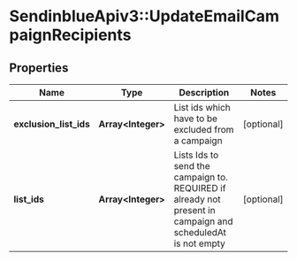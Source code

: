 # SendinblueApiv3::UpdateEmailCampaignRecipients

## Properties
Name | Type | Description | Notes
------------ | ------------- | ------------- | -------------
**exclusion_list_ids** | **Array&lt;Integer&gt;** | List ids which have to be excluded from a campaign | [optional] 
**list_ids** | **Array&lt;Integer&gt;** | Lists Ids to send the campaign to. REQUIRED if already not present in campaign and scheduledAt is not empty | [optional] 


